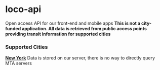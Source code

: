 # loco-api

Open access API for our front-end and mobile apps
<strong>This is not a city-funded application. All data is retrieved from public access points providing transit information for supported cities</strong>

### Supported Cities
<a href="http://web.mta.info/developers/"><strong>New York</strong></a>
Data is stored on our server, there is no way to directly query MTA servers
